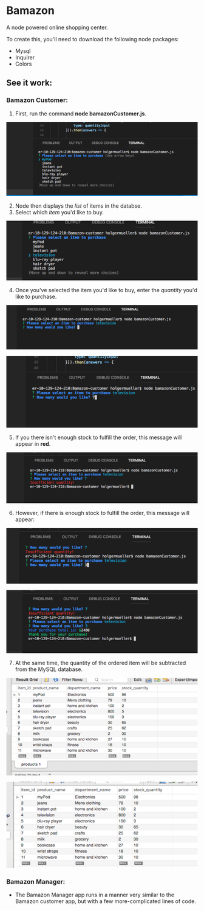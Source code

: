 # Bamazon

A node powered online shopping center.

To create this, you'll need to download the following node packages:

* Mysql
* Inquirer
* Colors

## See it work:

### Bamazon Customer:

1. First, run the command **node bamazonCustomer.js**.

![Image of Step one](./Images/Bam-img-1.png)

2. Node then displays the *list* of items in the databse.
3. Select which *item* you'd like to buy.

![Image for steps two and three](./Images/Bam-img-2.png)

4. Once you've selected the item you'd like to buy, enter the *quantity* you'd like to purchase.

![Image for step 4](./Images/Bam-img-3.png)

![Image for step 5](./Images/Bam-img-4.png)

5. If you there isn't enough stock to fulfill the order, this message will appear in **red**.

![image for step 6](./Images/Bam-img-5.png)

6. However, if there is enough stock to fulfill the order, this message will appear:

![image for step 7](./Images/Bam-img-6.png)

![image for conclusion](./Images/Bam-img-7.png)

7. At the same time, the quantity of the ordered item will be subtracted from the MySQL database.

![mysqlimg1](./Images/wrk-bnch-b4.png)

![mysqlimg2](./Images/wrk-bnc-after.png)

### Bamazon Manager:

* The Bamazon Manager app runs in a manner very similar to the Bamazon customer app, but with a few more-complicated lines of code.
